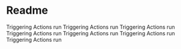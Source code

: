 # Readme
Triggering Actions run
Triggering Actions run
Triggering Actions run
Triggering Actions run
Triggering Actions run
Triggering Actions run
Triggering Actions run
